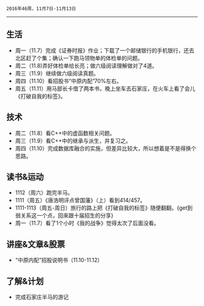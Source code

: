 	2016年46周，11月7日-11月13日
---
##  生活
+ 周一（11.7）完成《证券时报》作业；下载了一个邮储银行的手机银行，还去北区赶了个集；确认一下跑马领物单的体检单的问题。
+ 周二（11.8)弄好体检单给长亮；做六级阅读理解做对了4道。
+ 周三（11.9）继续做六级阅读真题。
+ 周四（11.10）看招股书“中原内配”70%左右。
+ 周五（11.11）用马部长卡借了两本书，晚上坐车去石家庄，在火车上看了会儿《打破自我的标签》。


##  技术
+ 周二（11.8）看C++中的虚函数相关问题。
+ 周三（11.9）看C++中的继承与派生，并复习之。
+ 周四（11.10）完成数据库融合的实施，但差异比较大，所以想着是不是得换个思路。

##  读书&运动
+ 1112（周六）跑完半马。
+ 1111（周五）《唐浩明评点曾国藩》（上）看到414/457。
+ 1111-1113（周五-周日）旅行的路上把《打破自我的标签》随便翻翻。{get到弱关系这一个点，回来跟十届招生的分享}
+ 周一（11.7）看了1个小时《我的战争》觉得太次了后面没看。

##  讲座&文章&股票
+ “中原内配”招股说明书（11.10-11.12）

##  了解&计划
+ 完成石家庄半马的游记